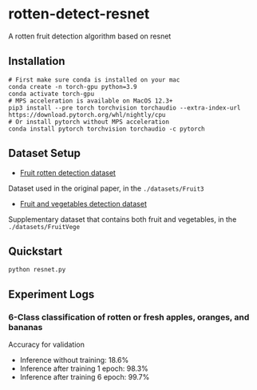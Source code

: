 # rotten-detect-resnet
A rotten fruit detection algorithm based on resnet
## Installation
```shell
# First make sure conda is installed on your mac
conda create -n torch-gpu python=3.9
conda activate torch-gpu
# MPS acceleration is available on MacOS 12.3+
pip3 install --pre torch torchvision torchaudio --extra-index-url https://download.pytorch.org/whl/nightly/cpu
# Or install pytorch without MPS acceleration
conda install pytorch torchvision torchaudio -c pytorch
```

## Dataset Setup
- [Fruit rotten detection dataset](https://www.kaggle.com/datasets/sriramr/fruits-fresh-and-rotten-for-classification)

Dataset used in the original paper, in the `./datasets/Fruit3`

- [Fruit and vegetables detection dataset](https://www.kaggle.com/datasets/muhriddinmuxiddinov/fruits-and-vegetables-dataset)

Supplementary dataset that contains both fruit and vegetables, in the `./datasets/FruitVege`

## Quickstart
```shell
python resnet.py
```

## Experiment Logs

### 6-Class classification of rotten or fresh apples, oranges, and bananas

Accuracy for validation
- Inference without training: 18.6%
- Inference after training 1 epoch: 98.3%
- Inference after training 6 epoch: 99.7%


